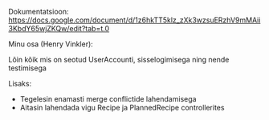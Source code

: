 Dokumentatsioon: https://docs.google.com/document/d/1z6hkTT5klz_zXk3wzsuERzhV9mMAii3KbdY65wjZKQw/edit?tab=t.0

Minu osa (Henry Vinkler):

Lõin kõik mis on seotud UserAccounti, sisselogimisega ning nende testimisega

Lisaks:
- Tegelesin enamasti merge conflictide lahendamisega
- Aitasin lahendada vigu Recipe ja PlannedRecipe controllerites
